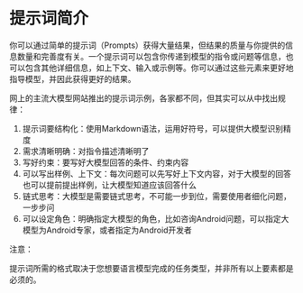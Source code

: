 # 提示词简介

你可以通过简单的提示词（Prompts）获得大量结果，但结果的质量与你提供的信息数量和完善度有关。一个提示词可以包含你传递到模型的指令或问题等信息，也可以包含其他详细信息，如上下文、输入或示例等。你可以通过这些元素来更好地指导模型，并因此获得更好的结果。

网上的主流大模型网站推出的提示词示例，各家都不同，但其实可以从中找出规律：

1. 提示词要结构化：使用Markdown语法，运用好符号，可以提供大模型识别精度
2. 需求清晰明确：对指令描述清晰明了
3. 写好约束：要写好大模型回答的条件、约束内容
4. 可以写出样例、上下文：每次问题可以先写好上下文内容，对于大模型的回答也可以提前提出样例，让大模型知道应该回答什么
5. 链式思考：大模型是需要链式思考，不可能一步到位，需要使用者细化问题，一步步问
6. 可以设定角色：明确指定大模型的角色，比如咨询Android问题，可以指定大模型为Android专家，或者指定为Android开发者

注意：

提示词所需的格式取决于您想要语言模型完成的任务类型，并非所有以上要素都是必须的。
